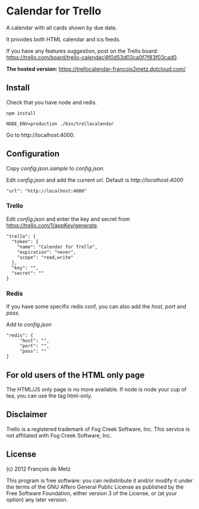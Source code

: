 # Calendar for Trello

A calendar with all cards shown by due date.

It provides both HTML calendar and ics feeds.

If you have any features suggestion, post on the Trello board: https://trello.com/board/trello-calendar/4f0d53d03ca0f7f83f03cad0.

**The hosted version:** https://trellocalendar-francois2metz.dotcloud.com/

## Install

Check that you have node and redis.

    npm install

    NODE_ENV=production ./bin/trellocalendar

Go to http://localhost:4000.

## Configuration

Copy *config.json.sample* to *config.json*.

Edit *config.json* and add the current url. Default is *http://localhost:4000*

    "url": "http://localhost:4000"

### Trello

Edit *config.json* and enter the key and secret from https://trello.com/1/appKey/generate.

    "trello": {
      "token": {
        "name": "Calendar for Trello",
        "expiration": "never",
        "scope": "read,write"
      },
      "key": "",
      "secret": ""
    }

### Redis

If you have some specific redis conf, you can also add the *host*, *port* and *pass*.

Add to *config.json*

    "redis": {
         "host": "",
         "port": "",
         "pass": ""
    }

## For old users of the HTML only page

The HTML/JS only page is no more available. If node is node your cup of tea, you can use the tag html-only.

## Disclaimer

Trello is a registered trademark of Fog Creek Software, Inc. This service is not affiliated with Fog Creek Software, Inc.

## License

(c) 2012 François de Metz

This program is free software: you can redistribute it and/or modify
it under the terms of the GNU Affero General Public License as published by
the Free Software Foundation, either version 3 of the License, or
(at your option) any later version.
